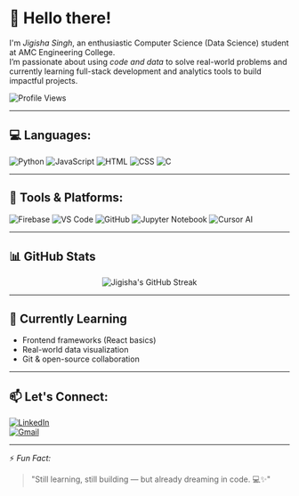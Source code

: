 # 👋 Hello there!

I'm *Jigisha Singh*, an enthusiastic Computer Science (Data Science) student at AMC Engineering College.  
I’m passionate about using *code and data* to solve real-world problems and currently learning full-stack development and analytics tools to build impactful projects.

![Profile Views](https://komarev.com/ghpvc/?username=Jigisha-Singh&color=blue)

---

## 💻 Languages:

![Python](https://img.shields.io/badge/Python-3776AB?style=for-the-badge&logo=python&logoColor=white)
![JavaScript](https://img.shields.io/badge/JavaScript-F7DF1E?style=for-the-badge&logo=javascript&logoColor=black)
![HTML](https://img.shields.io/badge/HTML5-E34F26?style=for-the-badge&logo=html5&logoColor=white)
![CSS](https://img.shields.io/badge/CSS3-1572B6?style=for-the-badge&logo=css3&logoColor=white)
![C](https://img.shields.io/badge/C-00599C?style=for-the-badge&logo=c&logoColor=white)

---

## 🧰 Tools & Platforms:

![Firebase](https://img.shields.io/badge/Firebase-ffca28?style=for-the-badge&logo=firebase&logoColor=black)
![VS Code](https://img.shields.io/badge/VS_Code-007ACC?style=for-the-badge&logo=visual%20studio%20code&logoColor=white)
![GitHub](https://img.shields.io/badge/GitHub-181717?style=for-the-badge&logo=github&logoColor=white)
![Jupyter Notebook](https://img.shields.io/badge/Jupyter-F37626?style=for-the-badge&logo=jupyter&logoColor=white)
![Cursor AI](https://img.shields.io/badge/Cursor_AI-5D5DFF?style=for-the-badge&logo=data&logoColor=white)

---

## 📊 GitHub Stats

<p align="center">
  <img src="https://github-readme-streak-stats.herokuapp.com/?user=Jigisha-Singh&theme=black-ice&hide_border=true&stroke=0000&background=060A0CD0" alt="Jigisha's GitHub Streak"/>
</p>

---

## 🌱 Currently Learning
- Frontend frameworks (React basics)
- Real-world data visualization
- Git & open-source collaboration

---

## 📫 Let's Connect:

[![LinkedIn](https://img.shields.io/badge/LinkedIn-0A66C2?style=for-the-badge&logo=linkedin&logoColor=white)](https://www.linkedin.com/in/jigisha-singh-487186370/)  
[![Gmail](https://img.shields.io/badge/Gmail-D14836?style=for-the-badge&logo=gmail&logoColor=white)](mailto:jigisha.yourmail@example.com)

---

⚡ *Fun Fact:*  
> "Still learning, still building — but already dreaming in code. 💻✨"

